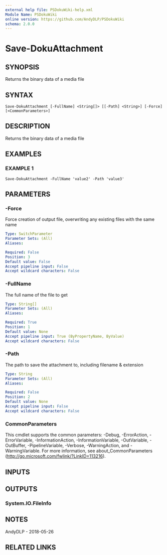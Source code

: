 ```yaml
---
external help file: PSDokuWiki-help.xml
Module Name: PSDokuWiki
online version: https://github.com/AndyDLP/PSDokuWiki
schema: 2.0.0
---
```


# Save-DokuAttachment

## SYNOPSIS
Returns the binary data of a media file

## SYNTAX

```
Save-DokuAttachment [-FullName] <String[]> [[-Path] <String>] [-Force] [<CommonParameters>]
```

## DESCRIPTION
Returns the binary data of a media file

## EXAMPLES

### EXAMPLE 1
```
Save-DokuAttachment -FullName 'value2' -Path 'value3'
```

## PARAMETERS

### -Force
Force creation of output file, overwriting any existing files with the same name

```yaml
Type: SwitchParameter
Parameter Sets: (All)
Aliases:

Required: False
Position: 3
Default value: False
Accept pipeline input: False
Accept wildcard characters: False
```

### -FullName
The full name of the file to get

```yaml
Type: String[]
Parameter Sets: (All)
Aliases:

Required: True
Position: 1
Default value: None
Accept pipeline input: True (ByPropertyName, ByValue)
Accept wildcard characters: False
```

### -Path
The path to save the attachment to, including filename & extension

```yaml
Type: String
Parameter Sets: (All)
Aliases:

Required: False
Position: 2
Default value: None
Accept pipeline input: False
Accept wildcard characters: False
```

### CommonParameters
This cmdlet supports the common parameters: -Debug, -ErrorAction, -ErrorVariable, -InformationAction, -InformationVariable, -OutVariable, -OutBuffer, -PipelineVariable, -Verbose, -WarningAction, and -WarningVariable. For more information, see about_CommonParameters (http://go.microsoft.com/fwlink/?LinkID=113216).

## INPUTS

## OUTPUTS

### System.IO.FileInfo
## NOTES
AndyDLP - 2018-05-26

## RELATED LINKS

